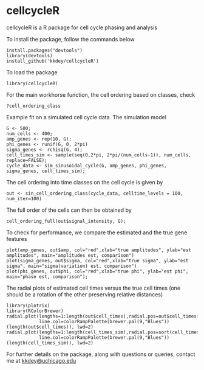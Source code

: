 # cellcycleR

cellcycleR is a R package for cell cycle phasing and analysis

To install the package, follow the commands below 

```
install.packages("devtools")
library(devtools)
install_github('kkdey/cellcycleR')
```

To load the package

```
library(cellcycleR)
```
For the main workhorse function, the cell ordering based on classes, check

```
?cell_ordering_class
```

Example fit on a simulated cell cycle data. The simulation model

```
G <- 500;
num_cells <- 400;
amp_genes <- rep(10, G);
phi_genes <- runif(G, 0, 2*pi)
sigma_genes <- rchisq(G, 4);
cell_times_sim <- sample(seq(0,2*pi, 2*pi/(num_cells-1)), num_cells, replace=FALSE);
cycle_data <- sim_sinusoidal_cycle(G, amp_genes, phi_genes, sigma_genes, cell_times_sim);
```

The cell ordering into time classes on the cell cycle is given by 

```
out <- sin_cell_ordering_class(cycle_data, celltime_levels = 100, num_iter=100)
```

The full order of the cells can then be obtained by 

```
cell_ordering_full(out$signal_intensity, G);
```

To check for performance, we compare the estimated and the true gene features

```
plot(amp_genes, out$amp, col="red",xlab="true amplitudes", ylab="est amplitudes", main="amplitudes est, comparison")
plot(sigma_genes, out$sigma, col="red",xlab="true sigma", ylab="est sigma", main="sigma(variation) est, comparison")
plot(phi_genes, out$phi, col="red",xlab="true phi", ylab="est phi", main="phase est, comparison");

```

The radial plots of estimated cell times versus the true cell times (one should be a rotation of the other preserving relative distances) 

```
library(plotrix)
library(RColorBrewer)
radial.plot(lengths=1:length(out$cell_times),radial.pos=out$cell_times[order(cell_times_sim)], 
            line.col=colorRampPalette(brewer.pal(9,"Blues"))(length(out$cell_times)), lwd=2)
radial.plot(lengths=1:length(cell_times_sim),radial.pos=sort(cell_times_sim), 
            line.col=colorRampPalette(brewer.pal(9,"Blues"))(length(cell_times_sim)), lwd=2)
```

For further details on the package, along with questions or queries, contact me at [kkdey@uchicago.edu](kkdey@uchicago.edu)


